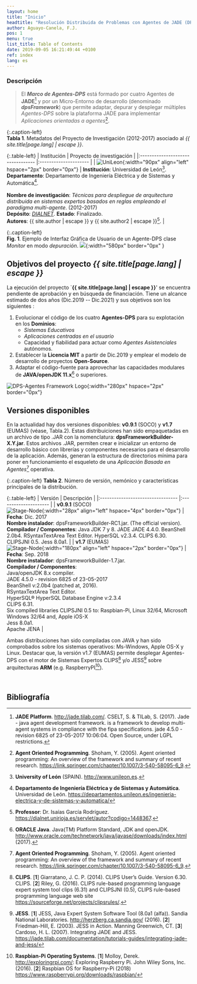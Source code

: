 ```yaml
---
layout: home
title: "Inicio"
headtitle: "Resolución Distribuida de Problemas con Agentes de JADE (DPS-Agents Framework)"
author: Aguayo-Canela, F.J.
pos: 1 
menu: true
list_title: Table of Contents
date: 2019-09-05 16:21:49:44 +0100
ref: index
lang: es
---
```


### Descripción


>  El **_Marco de Agentes-DPS_** está formado por cuatro Agentes de **JADE**[^TILAB] y por un Micro-Entorno de desarrollo (denominado **_dpsFramework_**) que permite adaptar, depurar y desplegar múltiples _Agentes-DPS_ sobre la plataforma JADE para implementar _Aplicaciones orientadas a agentes_[^SHOHAM].



{:.caption-left}
<br>**Tabla 1**. Metadatos del Proyecto de Investigación (2012-2017) asociado al _{{ site.title[page.lang] | escape }}_.

{:.table-left}
| Institución  | Proyecto de investigación   | 
|:--------------------------------- |:--------------------- |
| ![UniLeon](/assets/images/marca-logo-color.jpg){:width="90px" align="left" hspace="2px"  border="0px"}  | **Institución**: Universidad de León[^UNILEON]. <br>**Departamento**: Departamento de Ingeniería Eléctrica y de Sistemas y Automática[^UNILEONDEPT].  <br> <br> **Nombre de investigación**:  _Técnicas para despliegue de arquitectura distribuida en sistemas expertos basados en reglas empleando el paradigma multi-agente_. (2012-2017) <br>**Depósito**: [_DIALNET_](https://dialnet.unirioja.es/servlet/tesis?codigo=124344). **Estado**: Finalizado. <br>**Autores**: {{ site.author | escape }} y {{ site.author2 | escape }}[^IGARCIA].  | 



{:.caption-left}
<br>**Fig. 1**. Ejemplo de Interfaz Gráfica de Usuario de un Agente-DPS clase _Monitor_ en modo _depuración_.
![](/assets/images/psMonitorAgent00.png){:width="580px"  border="0px" }



## Objetivos del proyecto _{{ site.title[page.lang] | escape }}_


La ejecución del proyecto `**{{ site.title[page.lang] | escape }}**' se encuentra pendiente de aprobación y en búsqueda de financiación. Tiene un alcance estimado de dos años (Dic.2019 -- Dic.2021) y sus objetivos son los siguientes :

1.  Evolucionar el código de los cuatro **Agentes-DPS** para su explotación en los  **Dominios**: 
    - _Sistemas Educativos_
    - _Aplicaciones centradas en el usuario_ 
    - Capacidad y fiabilidad para actuar como _Agentes Asistenciales_ autónomos.
1.  Establecer la **Licencia MIT** a partir de Dic.2019 y emplear el modelo de desarrollo de proyectos **Open-Source**.
1.  Adaptar el código-fuente para aprovechar las capacidades modulares de **JAVA/openJDK 11.x**[^ORACLE] o superiores.

![DPS-Agentes Framework Logo](/assets/images/logo_dpsframework_bw.png){:width="280px"  hspace="2px"  border="0px"} 



## Versiones disponibles

En la actualidad hay dos versiones disponibles: **v0.9.1** (SOCO) y **v1.7** (EUMAS) (véase, Tabla.2). Estas distribuiciones han sido empaquetadas en un archivo de tipo .JAR con la nomenclatura: **dpsFrameworkBuilder-X.Y.jar**. Estos archivos .JAR, permiten crear e inicializar un entorno de desarrollo básico con librerías y componentes necesarios para el desarrollo de la aplicación. Además, generan la estructura de directorios mínima para poner en funcionamiento el esqueleto de una _Aplicación Basada en Agentes_[^SHOHAM] operativa. 


{:.caption-left}
**Tabla 2**. Número de versión, nemónico y características principales de la distribución.

{:.table-left}
| Versión   | Descripción   | 
|:--------------------------------- |:--------------------- |
| **v0.9.1** (SOCO) <br>![Stage-Node](/assets/images/logoPsStageBussy.gif){:width="28px" align="left" hspace="4px"  border="0px"}   | **Fecha**: Dic. 2017<br>**Nombre  instalador**: dpsFrameworkBuilder-RC1.jar. (The official version).<br> **Compilador / Componentes**: Java JDK 7 y 8. JADE JADE 4.4.0. BeanShell 2.0b4. RSyntaxTextArea Text Editor. HyperSQL v2.3.4. CLIPS 6.30. CLIPSJNI 0.5. Jess 8.0a1.  | 
| **v1.7** (EUMAS) <br>  ![Stage-Node](/assets/images/logo_dpsframework_bw.png){:width="180px" align="left" hspace="2px"  border="0px"} | **Fecha**: Sep. 2018<br>**Nombre  instalador**: dpsFrameworkBuilder-1.7.jar.<br> **Compilador / Componentes**: <br>Java/openJDK 8.x compiler.<br>JADE 4.5.0 - revision 6825 of 23-05-2017  <br>BeanShell v:2.0b4 (patched at, 2016). <br>RSyntaxTextArea Text Editor. <br>HyperSQL® HyperSQL Database Engine v:2.3.4 <br>CLIPS 6.31. <br>Six compiled libraries CLIPSJNI 0.5 to: Raspbian-Pi, Linux 32/64, Microsoft Windows 32/64 and, Apple iOS-X <br>Jess 8.0a1.<br>Apache JENA | 


    

Ambas distribuciones han sido compiladas con JAVA y han sido comprobados sobre los sistemas operativos: Ms-Windows, Apple OS-X y Linux. Destacar que, la versión v1.7 (EUMAS) permite desplegar Agentes-DPS con el motor de Sistemas Expertos CLIPS[^CLIPS] y/o JESS[^JESS] sobre arquitecturas **ARM** (e.g. RaspberryPI[^PI]). 



<br>


## Bibliografía 


[^BEANSHEL]: **BeanShell**. [**1**] Niemeyer, P.: Lightweight Scripting for Java. <http://www.beanshell.org/> (2014). [**2**] Nick Lombard, BeanShell at GitHub <https://github.com/beanshell/beanshell>. 



[^CLIPS]: **CLIPS**. [**1**] Giarratano, J. C. P. (2014). CLIPS User’s Guide. Version 6.30. CLIPS.  [**2**] Riley, G. (2016). CLIPS rule-based programming language expert system tool clips (6.31) and CLIPSJNI (0.5), CLIPS rule-based programming language web site <https://sourceforge.net/projects/clipsrules/>.


[^CPLUS]: **C++ Language**.


[^FIPA]: **FIPA IP**. [FIPA00025] FIPA Interaction Protocol Library Specification. Foundation for Intelligent Physical Agents, 2002. <http://www.fipa.org/specs/fipa00025/> 


[^GITREPO]: **GitHub Repositories**. <https://github.com/dpsframework>


[^HSQL]: **HyperSQL**: HSQLDB - 100% Java Database. <http://hsqldb.org/>



[^IGARCIA]: **Professor**: Dr. Isaías García Rodríguez. <https://dialnet.unirioja.es/servlet/autor?codigo=1448367>.



[^FIPA]: **FIPA**. [FIPA00001] FIPA Abstract Architecture Specification. Foundation for Intelligent Physical Agents, 2002. <http://www.fipa.org/specs/fipa00001>. 



[^JESS]: **JESS**.  [**1**] JESS, Java Expert System Software Tool (8.0a1 (alfa)). Sandia National Laboratories. <http://herzberg.ca.sandia.gov/> (2016). [**2**] Friedman-Hill, E. (2003). JESS in Action. Manning Greenwich, CT. [**3**] Cardoso, H. L. (2007). Integrating JADE and JESS. <https://jade.tilab.com/documentation/tutorials-guides/integrating-jade-and-jess/>



[^PI]: **Raspbian-Pi Operating Systems**. [**1**] Molloy, Derek. <http://exploringrpi.com/>: Exploring Raspberry Pi. John Wiley Sons, Inc. (2016). [**2**] Raspbian OS for Raspberry-Pi (2018) <https://www.raspberrypi.org/downloads/raspbian/>


[^ORACLE]: **ORACLE Java**. Java(TM) Platform Standard, JDK and openJDK. <http://www.oracle.com/technetwork/java/javase/downloads/index.html> (2017).



[^PROLOG]: **Prolog Language**. [**1**] Merritt, D. (2012). Building expert systems in Prolog. Springer Science & Business Media. [**2**]  SWI-Prolog <http://www.swi-prolog.org/>. [**3**] Fred Dushin and J. Wielemaker. University of Amsterdam. JPL.pl Java Interface. A Java interface for SWI-Prolog.



[^PROTEGEE]: **Protégé software**. [**1**] Protégé Community, D. T. & Stanford University, S. o. M. (2014). Protégé,A free, open-source ontology editor and framework for building intelligent systems. Stanford Center for Biomedical Informatics Research (BMIR), Stanford University. Stanford, California 94305. [**2**] Eriksson, H. (2003). Using jesstab to integrate protégé and jess. IEEE Intelligent Systems, 18(2), 43–50. [**3**] Hoffman, O., Bellifemine, F., & Friedman-Hill, E. (2001). Software: Jadejessprotege, package example for closer integration of jade with jess, optionally also with protege. Available in: <http://jade.tilab.com/documentation/examples/jadejessprotege>



[^TESIS]: **PhD Thesis**. Aguayo, F.J., García I. (2012-2017) Deploying production systems on distributed using the Multi-Agent paradigm: applied techniques. <https://dialnet.unirioja.es/servlet/tesis?codigo=124344> Department of Electrical and Systems Engineering and Automation. Leon University (SPAIN).


[^TILAB]: **JADE Platform**. <http://jade.tilab.com/>. CSELT, S. & TILab, S. (2017). Jade - java agent development framework. is a framework to develop multi-agent systems in compliance with the fipa specifications. jade 4.5.0 - revision 6825 of 23-05-2017 10:06:04. Open Source, under LGPL restrictions.



[^RAZON]: **Ontologies Reasoner**. [**1**] Luger, G. & Chakrabarti, C. (2011). Knowledge-based probabilistic reasoning from expert systems to graphical models: Report. [**2**] Meditskos, G. & Bassiliades, N. (2011). Clips–owl: A framework for providing object-oriented extensional ontology queries in a production rule engine. Data & Knowledge Engineering, 70(7), 661–681. [**3**] Meditskos, G. & Bassiliades, N. (2008). A rule-based object-oriented owl reasoner. Knowledge and Data Engineering, IEEE Transactions on, 20(3), 397–410. 



[^RSYNTAX]: **RSyntaxTexArea**. A syntax highlighting, code folding text editor for Java Swing applications. . <https://github.com/bobbylight/RSyntaxTextArea/> (2017).


[^FIPAACL]: **FIPA ACL**. [FIPA00008] FIPA Agent Communication Language Specification. Foundation for Intelligent Physical Agents, 2000. <http://www.fipa.org/specs/fipa00008/>



[^RUSSELL]: **Inteligencia Artificial: un enfoque moderno**. Russell, S.J. and Norvig P. 2nd Edition (2004). Pearson Prentice Hall.


[^SHOHAM]: **Agent Oriented Programming**. Shoham, Y. (2005). Agent oriented programming: An overview of the framework and summary of recent research. <https://link.springer.com/chapter/10.1007/3-540-58095-6_9>.



[^UNILEON]: **University of León** (SPAIN). <http://www.unileon.es>.



[^UNILEONDEPT]: **Departamento de Ingeniería Eléctrica y de Sistemas y Automática**. Universidad de León. <https://departamentos.unileon.es/ingenieria-electrica-y-de-sistemas-y-automatica/>


[^WOOL]: **Multi-Agent Systems**. [**1**] Wooldridge, M. (2002). An Introduction to Multi-Agent Systems. John Wiley & Sons Ltd. [**2**] Ishida, T. (1994). Parallel, distributed and multiagent production systems. Springer-Verlag Berlin. [**3**] Ishida, T. (1995). Parallel, distributed and multi-agent production systems: a research foundation for distributed artificial intelligence. In ICMAS (pp. 416–422). [**4**] Mas, Ana. (2005). Agentes Software y Sistemas Multiagente. Conceptos, Arquitecturas y Aplicaciones. Prentice Hall.



[^YELLOW]: **Yellow pages JADE Service**. [**1**] Bellifemine, F.L., Caire, G., Greenwood, D.: Developing Multi-Agent Systems with JADE. Wiley Series in Agent Technology. (2007). [**2**] Cancedda, P. & Caire, G. (2010). JADE Tutorial Creating Ontologies by means of the Bean-Ontology Class, volume 15-April-2010 - JADE 4.0. Telecom Italia S.p.A. [**3**] Yellow Pages examples: <http://jade.tilab.com/documentation/examples/yellow-pages/>




